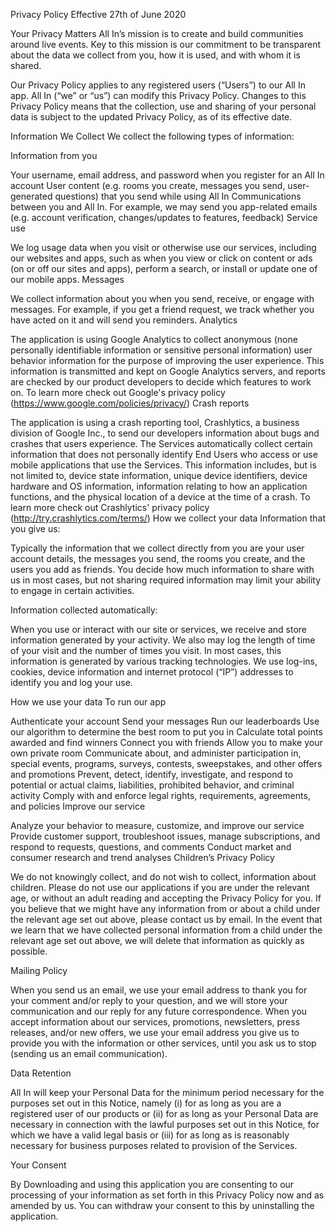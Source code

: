 Privacy Policy
Effective 27th of June 2020

Your Privacy Matters
All In’s mission is to create and build communities around live events. Key to this mission is our commitment to be transparent about the data we collect from you, how it is used, and with whom it is shared.

Our Privacy Policy applies to any registered users (“Users”) to our All In app. All In (“we” or “us”) can modify this Privacy Policy. Changes to this Privacy Policy means that the collection, use and sharing of your personal data is subject to the updated Privacy Policy, as of its effective date.

Information We Collect
We collect the following types of information:

Information from you

Your username, email address, and password when you register for an All In account
User content (e.g. rooms you create, messages you send, user-generated questions) that you send while using All In
Communications between you and All In. For example, we may send you app-related emails (e.g. account verification, changes/updates to features, feedback)
Service use

We log usage data when you visit or otherwise use our services, including our websites and apps, such as when you view or click on content or ads (on or off our sites and apps), perform a search, or install or update one of our mobile apps.
Messages

We collect information about you when you send, receive, or engage with messages. For example, if you get a friend request, we track whether you have acted on it and will send you reminders.
Analytics

The application is using Google Analytics to collect anonymous (none personally identifiable information or sensitive personal information) user behavior information for the purpose of improving the user experience.
This information is transmitted and kept on Google Analytics servers, and reports are checked by our product developers to decide which features to work on.
To learn more check out Google's privacy policy (https://www.google.com/policies/privacy/)
Crash reports

The application is using a crash reporting tool, Crashlytics, a business division of Google Inc., to send our developers information about bugs and crashes that users experience.
The Services automatically collect certain information that does not personally identify End Users who access or use mobile applications that use the Services.
This information includes, but is not limited to, device state information, unique device identifiers, device hardware and OS information, information relating to how an application functions, and the physical location of a device at the time of a crash.
To learn more check out Crashlytics' privacy policy (http://try.crashlytics.com/terms/)
How we collect your data
Information that you give us:

Typically the information that we collect directly from you are your user account details, the messages you send, the rooms you create, and the users you add as friends. You decide how much information to share with us in most cases, but not sharing required information may limit your ability to engage in certain activities.

Information collected automatically:

When you use or interact with our site or services, we receive and store information generated by your activity. We also may log the length of time of your visit and the number of times you visit. In most cases, this information is generated by various tracking technologies. We use log-ins, cookies, device information and internet protocol (“IP”) addresses to identify you and log your use.

How we use your data
To run our app

Authenticate your account
Send your messages
Run our leaderboards
Use our algorithm to determine the best room to put you in
Calculate total points awarded and find winners
Connect you with friends
Allow you to make your own private room
Communicate about, and administer participation in, special events, programs, surveys, contests, sweepstakes, and other offers and promotions
Prevent, detect, identify, investigate, and respond to potential or actual claims, liabilities, prohibited behavior, and criminal activity
Comply with and enforce legal rights, requirements, agreements, and policies
Improve our service

Analyze your behavior to measure, customize, and improve our service
Provide customer support, troubleshoot issues, manage subscriptions, and respond to requests, questions, and comments
Conduct market and consumer research and trend analyses
Children’s Privacy Policy

We do not knowingly collect, and do not wish to collect, information about children. Please do not use our applications if you are under the relevant age, or without an adult reading and accepting the Privacy Policy for you. If you believe that we might have any information from or about a child under the relevant age set out above, please contact us by email. In the event that we learn that we have collected personal information from a child under the relevant age set out above, we will delete that information as quickly as possible.

Mailing Policy

When you send us an email, we use your email address to thank you for your comment and/or reply to your question, and we will store your communication and our reply for any future correspondence. When you accept information about our services, promotions, newsletters, press releases, and/or new offers, we use your email address you give us to provide you with the information or other services, until you ask us to stop (sending us an email communication).

Data Retention

All In will keep your Personal Data for the minimum period necessary for the purposes set out in this Notice, namely (i) for as long as you are a registered user of our products or (ii) for as long as your Personal Data are necessary in connection with the lawful purposes set out in this Notice, for which we have a valid legal basis or (iii) for as long as is reasonably necessary for business purposes related to provision of the Services.

Your Consent

By Downloading and using this application you are consenting to our processing of your information as set forth in this Privacy Policy now and as amended by us. You can withdraw your consent to this by uninstalling the application.
